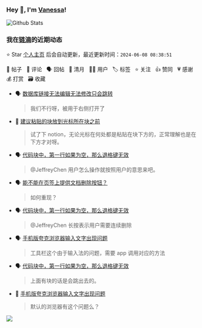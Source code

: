 ### Hey 👋, I'm [Vanessa](http://vanessa.b3log.org/)!

![Github Stats](https://github-readme-stats.vercel.app/api?username=Vanessa219&show_icons=true)

<!--events start -->

### 我在[链滴](https://ld246.com)的近期动态

⭐️ Star [个人主页](https://github.com/Vanessa219/Vanessa219) 后会自动更新，最近更新时间：`2024-06-08 08:38:51`

📝 帖子 &nbsp; 💬 评论 &nbsp; 🗣 回帖 &nbsp; 🌙 清月 &nbsp; 👨‍💻 用户 &nbsp; 🏷️ 标签 &nbsp; ⭐️ 关注 &nbsp; 👍 赞同 &nbsp; 💗 感谢 &nbsp; 💰 打赏 &nbsp; 🗃 收藏

* 🗣 [数据库链接无法编辑无法修改只会跳转](https://ld246.com/article/1717664766709/comment/1717664936917#comments)

  > 我们不行呀，被用于右侧打开了
* 💬 [建议粘贴的块放到光标所在块之前](https://ld246.com/article/1717561430343/comment/1717637625220#comments)

  > 试了下 notion，无论光标在何处都是粘贴在块下方的，正常理解也是在下方才对呀。
* 🗣 [代码块中，第一行如果为空，那么退格键无效](https://ld246.com/article/1717394313379/comment/1717395572594#comments)

  > @JeffreyChen 用户怎么操作就按照用户的意思来吧。
* 🗣 [能不能在页签上提供文档删除按钮？](https://ld246.com/article/1717495142035/comment/1717495323154#comments)

  > 如何重现？
* 🗣 [代码块中，第一行如果为空，那么退格键无效](https://ld246.com/article/1717394313379/comment/1717395572594#comments)

  > @JeffreyChen 长按表示用户需要连续删除
* 🗣 [手机版夸克浏览器输入文字出现问题](https://ld246.com/article/1717426154279/comment/1717481964404#comments)

  > 工具栏这个由于输入法的问题，需要 app 调用对应的方法
* 🗣 [代码块中，第一行如果为空，那么退格键无效](https://ld246.com/article/1717394313379/comment/1717395572594#comments)

  > 上面有块的话是会跳出去的。
* 💬 [手机版夸克浏览器输入文字出现问题](https://ld246.com/article/1717426154279/comment/1717464780158#comments)

  > 默认的浏览器有这个问题么？


<!--events end -->

<a title="Hits" target="_blank" href="https://github.com/Vanessa219/Vanessa219"><img src="https://hits.b3log.org/Vanessa219/Vanessa219.svg"></a>
